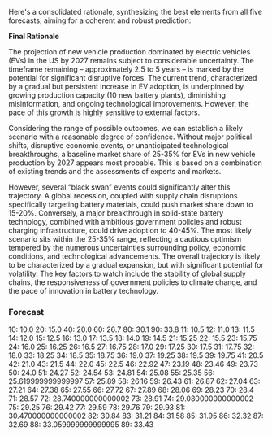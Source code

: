Here's a consolidated rationale, synthesizing the best elements from all five forecasts, aiming for a coherent and robust prediction:

**Final Rationale**

The projection of new vehicle production dominated by electric vehicles (EVs) in the US by 2027 remains subject to considerable uncertainty. The timeframe remaining – approximately 2.5 to 5 years – is marked by the potential for significant disruptive forces. The current trend, characterized by a gradual but persistent increase in EV adoption, is underpinned by growing production capacity (10 new battery plants), diminishing misinformation, and ongoing technological improvements. However, the pace of this growth is highly sensitive to external factors.

Considering the range of possible outcomes, we can establish a likely scenario with a reasonable degree of confidence.  Without major political shifts, disruptive economic events, or unanticipated technological breakthroughs, a baseline market share of 25-35% for EVs in new vehicle production by 2027 appears most probable. This is based on a combination of existing trends and the assessments of experts and markets. 

However, several “black swan” events could significantly alter this trajectory. A global recession, coupled with supply chain disruptions specifically targeting battery materials, could push market share down to 15-20%. Conversely, a major breakthrough in solid-state battery technology, combined with ambitious government policies and robust charging infrastructure, could drive adoption to 40-45%.  The most likely scenario sits within the 25-35% range, reflecting a cautious optimism tempered by the numerous uncertainties surrounding policy, economic conditions, and technological advancements. The overall trajectory is likely to be characterized by a gradual expansion, but with significant potential for volatility.  The key factors to watch include the stability of global supply chains, the responsiveness of government policies to climate change, and the pace of innovation in battery technology.


### Forecast

10: 10.0
20: 15.0
40: 20.0
60: 26.7
80: 30.1
90: 33.8
11: 10.5
12: 11.0
13: 11.5
14: 12.0
15: 12.5
16: 13.0
17: 13.5
18: 14.0
19: 14.5
21: 15.25
22: 15.5
23: 15.75
24: 16.0
25: 16.25
26: 16.5
27: 16.75
28: 17.0
29: 17.25
30: 17.5
31: 17.75
32: 18.0
33: 18.25
34: 18.5
35: 18.75
36: 19.0
37: 19.25
38: 19.5
39: 19.75
41: 20.5
42: 21.0
43: 21.5
44: 22.0
45: 22.5
46: 22.92
47: 23.19
48: 23.46
49: 23.73
50: 24.0
51: 24.27
52: 24.54
53: 24.81
54: 25.08
55: 25.35
56: 25.619999999999997
57: 25.89
58: 26.16
59: 26.43
61: 26.87
62: 27.04
63: 27.21
64: 27.38
65: 27.55
66: 27.72
67: 27.89
68: 28.06
69: 28.23
70: 28.4
71: 28.57
72: 28.740000000000002
73: 28.91
74: 29.080000000000002
75: 29.25
76: 29.42
77: 29.59
78: 29.76
79: 29.93
81: 30.470000000000002
82: 30.84
83: 31.21
84: 31.58
85: 31.95
86: 32.32
87: 32.69
88: 33.059999999999995
89: 33.43